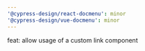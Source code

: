 ```yaml
---
'@cypress-design/react-docmenu': minor
'@cypress-design/vue-docmenu': minor
---
```


feat: allow usage of a custom link component
